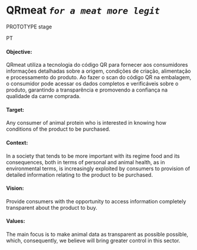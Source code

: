 # QRmeat *`for a meat more legit`*

PROTOTYPE stage

PT

#### Objective:

QRmeat utiliza a tecnologia do código QR para fornecer aos consumidores
informações detalhadas sobre a origem, condições de criação, alimentação e
processamento do produto. Ao fazer o scan do código QR na embalagem, o
consumidor pode acessar os dados completos e verificáveis sobre o produto,
garantindo a transparência e promovendo a confiança na qualidade da carne
comprada.

#### Target:

Any consumer of animal protein who is interested in knowing how conditions of the product to be purchased.

#### Context:
  
In a society that tends to be more important with its regime food and its consequences, both in terms of personal and animal health, as in environmental terms, is increasingly exploited by consumers to provision of detailed information relating to the product to be purchased.

#### Vision:

Provide consumers with the opportunity to access information completely transparent about the product to buy.

#### Values:
  
The main focus is to make animal data as transparent as possible possible, which, consequently, we believe will bring greater control in this sector.
